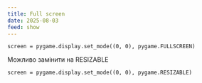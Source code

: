 ```yaml
---
title: Full screen
date: 2025-08-03
feed: show
---
```

```
screen = pygame.display.set_mode((0, 0), pygame.FULLSCREEN)
```

Можливо замінити на RESIZABLE

```
screen = pygame.display.set_mode((0, 0), pygame.RESIZABLE)
```
